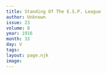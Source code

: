 ```yaml
---
title: Standing Of The E.S.P. League
author: Unknown
issue: 23
volume: 8
year: 1916
month: 33
day: V
tags:
layout: page.njk
image:
---
```





